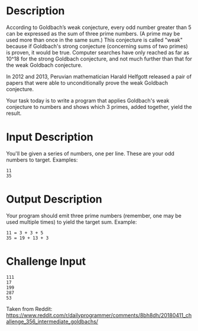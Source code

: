 # Description

According to Goldbach’s weak conjecture, every odd number greater than 5 can be expressed as the sum of three prime numbers. (A prime may be used more than once in the same sum.) This conjecture is called "weak" because if Goldbach's strong conjecture (concerning sums of two primes) is proven, it would be true. Computer searches have only reached as far as 10^18 for the strong Goldbach conjecture, and not much further than that for the weak Goldbach conjecture. 

In 2012 and 2013, Peruvian mathematician Harald Helfgott released a pair of papers that were able to unconditionally prove the weak Goldbach conjecture.

Your task today is to write a program that applies Goldbach's weak conjecture to numbers and shows which 3 primes, added together, yield the result.

# Input Description

You'll be given a series of numbers, one per line. These are your odd numbers to target. Examples:

	11
	35

# Output Description

Your program should emit three prime numbers (remember, one may be used multiple times) to yield the target sum. Example:

	11 = 3 + 3 + 5
	35 = 19 + 13 + 3

# Challenge Input

	111
	17
	199
	287
	53



Taken from Reddit: https://www.reddit.com/r/dailyprogrammer/comments/8bh8dh/20180411_challenge_356_intermediate_goldbachs/